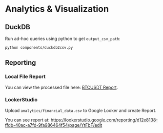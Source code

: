 # Analytics & Visualization

## DuckDB

Run ad-hoc queries using python to get `output_csv_path`:

```bash
python components/duckdb2csv.py
```
## Reporting
### Local File Report
You can view the processed file here: [BTCUSDT Report](../analytics/BTCUSDT_report.pdf).

### LockerStudio

Upload `analytics/financial_data.csv` to Google Looker and create Report.

You can see report at: https://lookerstudio.google.com/reporting/d12e8138-ffdb-40ac-a7fd-9fa986464f54/page/YtFbF/edit